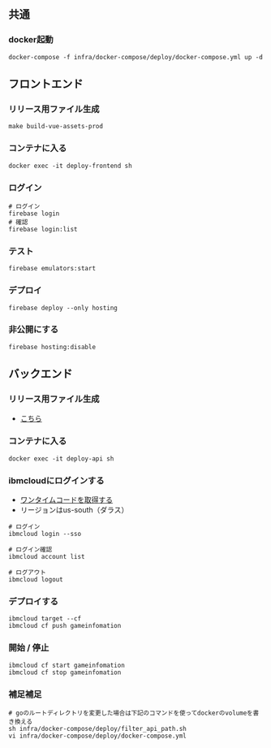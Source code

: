## 共通

### docker起動
```shell
docker-compose -f infra/docker-compose/deploy/docker-compose.yml up -d
```

## フロントエンド

### リリース用ファイル生成
```shell
make build-vue-assets-prod
```

### コンテナに入る
```shell
docker exec -it deploy-frontend sh
```

### ログイン
```shell
# ログイン
firebase login
# 確認
firebase login:list
```

### テスト
```shell
firebase emulators:start
```

### デプロイ
```shell
firebase deploy --only hosting
```

### 非公開にする
```shell
firebase hosting:disable
```

## バックエンド

### リリース用ファイル生成
* [こちら](infra/docker-compose/README.md##api)

### コンテナに入る
```shell
docker exec -it deploy-api sh
```

### ibmcloudにログインする
* [ワンタイムコードを取得する](https://identity-1.ap-north.iam.cloud.ibm.com/identity/passcode)
* リージョンはus-south（ダラス）
```shell
# ログイン
ibmcloud login --sso

# ログイン確認
ibmcloud account list

# ログアウト
ibmcloud logout
```

### デプロイする
```shell
ibmcloud target --cf
ibmcloud cf push gameinfomation
```

### 開始 / 停止
```shell
ibmcloud cf start gameinfomation
ibmcloud cf stop gameinfomation
```

### 補足補足

```shell
# goのルートディレクトリを変更した場合は下記のコマンドを使ってdockerのvolumeを書き換える
sh infra/docker-compose/deploy/filter_api_path.sh
vi infra/docker-compose/deploy/docker-compose.yml
```
